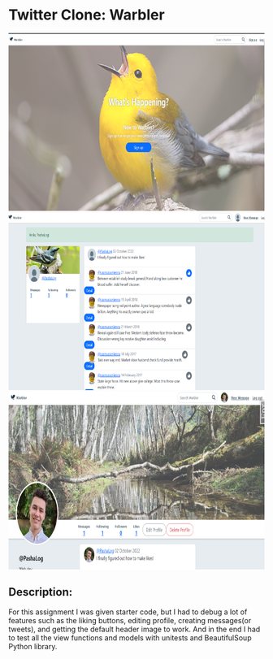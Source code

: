 # Twitter Clone: Warbler 

<img src='static/images/Screenshot (57).png' alt='' height='350' width='700'>

<img src='static/images/Screenshot (58).png' alt='' height='350' width='700'>

<img src='static/images/Screenshot (59).png' alt='' height='350' width='700'>

## Description: 

For this assignment I was given starter code, but I had to debug a lot of features such as the liking buttons, editing profile, creating messages(or tweets), and getting the default 
header image to work. And in the end I had to test all the view functions and models with unitests and BeautifulSoup Python library.
